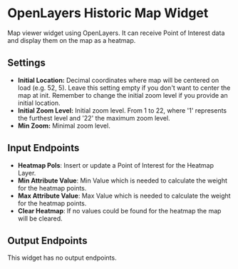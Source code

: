 OpenLayers Historic Map Widget
======================

Map viewer widget using OpenLayers. It can receive Point of Interest data and display them on the map as a heatmap.

Settings
--------

- **Initial Location:** Decimal coordinates where map will be centered on load (e.g. 52, 5). Leave this setting empty if you don't want to center the map at init. Remember to change the initial zoom level if you provide an initial location.
- **Initial Zoom Level:** Initial zoom level. From 1 to 22, where '1' represents the furthest level and '22' the maximum zoom level.
- **Min Zoom:** Minimal zoom level.

Input Endpoints
--------

- **Heatmap PoIs**: Insert or update a Point of Interest for the Heatmap Layer.
- **Min Attribute Value**: Min Value which is needed to calculate the weight for the heatmap points.
- **Max Attribute Value**: Max Value which is needed to calculate the weight for the heatmap points.
- **Clear Heatmap**: If no values could be found for the heatmap the map will be cleared. 

Output Endpoints
--------

This widget has no output endpoints. 